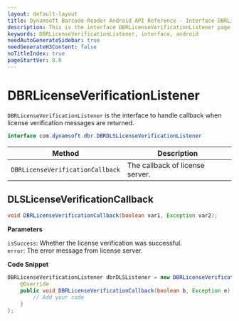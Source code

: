 ```yaml
---
layout: default-layout
title: Dynamsoft Barcode Reader Android API Reference - Interface DBRLicenseVerificationListener
description: This is the interface DBRLicenseVerificationListener page of Dynamsoft Barcode Reader for Android SDK.
keywords: DBRLicenseVerificationListener, interface, android
needAutoGenerateSidebar: true
needGenerateH3Content: false
noTitleIndex: true
pageStartVer: 8.0
---
```


# DBRLicenseVerificationListener

`DBRLicenseVerificationListener` is the interface to handle callback when license verification messages are returned.

```java
interface com.dynamsoft.dbr.DBRDLSLicenseVerificationListener
```

| Method | Description |
| ------ | ----------- |
| `DBRLicenseVerificationCallback` | The callback of license server. |

## DLSLicenseVerificationCallback

```java
void DBRLicenseVerificationCallback(boolean var1, Exception var2);
```

**Parameters**

`isSuccess`: Whether the license verification was successful.  
`error`: The error message from license server.

**Code Snippet**

```java
DBRLicenseVerificationListener dbrDLSListener = new DBRLicenseVerificationListener() {
    @Override
    public void DBRLicenseVerificationCallback(boolean b, Exception e) {
        // Add your code
    }
};
```
